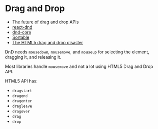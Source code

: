 # Drag and Drop

* [The future of drag and drop APIs](https://medium.com/@dan_abramov/the-future-of-drag-and-drop-apis-249dfea7a15f)
* [react-dnd](https://github.com/gaearon/react-dnd)
* [dnd-core](https://github.com/gaearon/dnd-core)
* [Sortable](http://rubaxa.github.io/Sortable/)
* [The HTML5 drag and drop disaster](http://www.quirksmode.org/blog/archives/2009/09/the_html5_drag.html)

DnD needs `mousedown`, `mousemove`, and `mouseup` for selecting the element, dragging it, and releasing it.

Most libraries handle `mousemove` and not a lot using HTML5 Drag and Drop API.

HTML5 API has:

* `dragstart`
* `dragend`
* `dragenter`
* `dragleave`
* `dragover`
* `drag`
* `drop`


